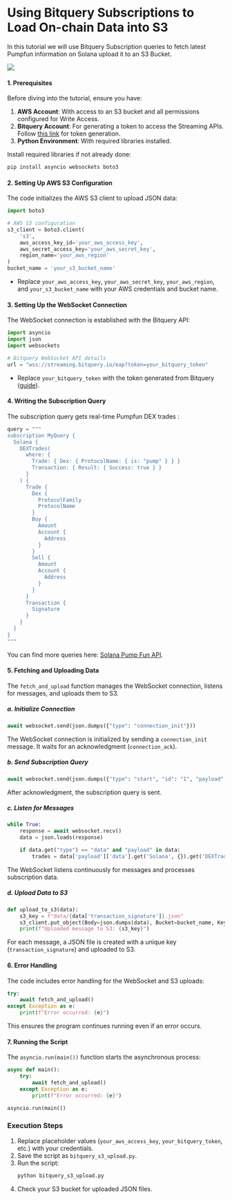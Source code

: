 # Using Bitquery Subscriptions to Load On-chain Data into S3

In this tutorial we will use Bitquery Subscription queries to fetch latest Pumpfun information on Solana upload it to an S3 Bucket.

![](/img/aws/upload.png)

#### **1. Prerequisites**

Before diving into the tutorial, ensure you have:

1. **AWS Account**: With access to an S3 bucket and all permissions configured for Write Access.
2. **Bitquery Account**: For generating a token to access the Streaming APIs. Follow [this link](https://docs.bitquery.io/docs/authorisation/how-to-generate/) for token generation.
3. **Python Environment**: With required libraries installed.

Install required libraries if not already done:

```bash
pip install asyncio websockets boto3
```

#### **2. Setting Up AWS S3 Configuration**

The code initializes the AWS S3 client to upload JSON data:

```python
import boto3

# AWS S3 configuration
s3_client = boto3.client(
    's3',
    aws_access_key_id='your_aws_access_key',
    aws_secret_access_key='your_aws_secret_key',
    region_name='your_aws_region'
)
bucket_name = 'your_s3_bucket_name'
```

- Replace `your_aws_access_key`, `your_aws_secret_key`, `your_aws_region`, and `your_s3_bucket_name` with your AWS credentials and bucket name.

#### **3. Setting Up the WebSocket Connection**

The WebSocket connection is established with the Bitquery API:

```python
import asyncio
import json
import websockets

# Bitquery WebSocket API details
url = "wss://streaming.bitquery.io/eap?token=your_bitquery_token"
```

- Replace `your_bitquery_token` with the token generated from Bitquery ([guide](https://docs.bitquery.io/docs/authorisation/how-to-generate/)).

#### **4. Writing the Subscription Query**

The subscription query gets real-time Pumpfun DEX trades :

```python
query = """
subscription MyQuery {
  Solana {
    DEXTrades(
      where: {
        Trade: { Dex: { ProtocolName: { is: "pump" } } }
        Transaction: { Result: { Success: true } }
      }
    ) {
      Trade {
        Dex {
          ProtocolFamily
          ProtocolName
        }
        Buy {
          Amount
          Account {
            Address
          }
        }
        Sell {
          Amount
          Account {
            Address
          }
        }
      }
      Transaction {
        Signature
      }
    }
  }
}
"""
```

You can find more queries here: [Solana Pump Fun API](https://docs.bitquery.io/docs/blockchain/Solana/Pump-Fun-API/).

#### **5. Fetching and Uploading Data**

The `fetch_and_upload` function manages the WebSocket connection, listens for messages, and uploads them to S3.

##### **a. Initialize Connection**

```python
await websocket.send(json.dumps({"type": "connection_init"}))
```

The WebSocket connection is initialized by sending a `connection_init` message. It waits for an acknowledgment (`connection_ack`).

##### **b. Send Subscription Query**

```python
await websocket.send(json.dumps({"type": "start", "id": "1", "payload": {"query": query}}))
```

After acknowledgment, the subscription query is sent.

##### **c. Listen for Messages**

```python
while True:
    response = await websocket.recv()
    data = json.loads(response)

    if data.get("type") == "data" and "payload" in data:
        trades = data['payload']['data'].get('Solana', {}).get('DEXTrades', [])
```

The WebSocket listens continuously for messages and processes subscription data.

##### **d. Upload Data to S3**

```python
def upload_to_s3(data):
    s3_key = f"data/{data['transaction_signature']}.json"
    s3_client.put_object(Body=json.dumps(data), Bucket=bucket_name, Key=s3_key)
    print(f"Uploaded message to S3: {s3_key}")
```

For each message, a JSON file is created with a unique key (`transaction_signature`) and uploaded to S3.

#### **6. Error Handling**

The code includes error handling for the WebSocket and S3 uploads:

```python
try:
    await fetch_and_upload()
except Exception as e:
    print(f"Error occurred: {e}")
```

This ensures the program continues running even if an error occurs.

#### **7. Running the Script**

The `asyncio.run(main())` function starts the asynchronous process:

```python
async def main():
    try:
        await fetch_and_upload()
    except Exception as e:
        print(f"Error occurred: {e}")

asyncio.run(main())
```

### **Execution Steps**

1. Replace placeholder values (`your_aws_access_key`, `your_bitquery_token`, etc.) with your credentials.
2. Save the script as `bitquery_s3_upload.py`.
3. Run the script:
   ```bash
   python bitquery_s3_upload.py
   ```
4. Check your S3 bucket for uploaded JSON files.
